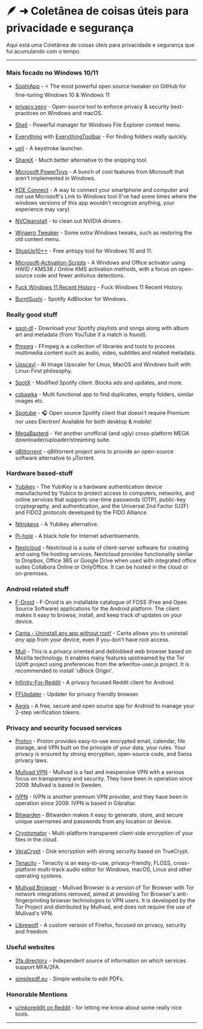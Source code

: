 # 🪶 ➜ Coletânea de coisas úteis para privacidade e segurança
Aqui está uma Coletânea de coisas úteis para privacidade e segurança que fui acumulando com o tempo.

---
### Mais focado no Windows 10/11

- [SophiApp](https://github.com/Sophia-Community/SophiApp) - ⚡ The most powerful open source tweaker on GitHub for fine-tuning Windows 10 & Windows 11

- [privacy.sexy](https://privacy.sexy/) -  Open-source tool to enforce privacy & security best-practices on Windows and macOS.

- [Shell](https://github.com/moudey/Shell) - Powerful manager for Windows File Explorer context menu.

- [Everything](https://www.voidtools.com/) with [EverythingToolbar](https://github.com/srwi/EverythingToolbar) - For finding folders really quickly.

- [ueli](https://ueli.app/#/) - A keystroke launcher.

- [ShareX](https://getsharex.com/) - Much better alternative to the snipping tool.

- [Microsoft PowerToys](https://learn.microsoft.com/en-us/windows/powertoys/) - A bunch of cool features from Microsoft that aren't implemented in Windows.

- [KDE Connect](https://kdeconnect.kde.org/) - A way to connect your smartphone and computer and not use Microsoft's Link to Windows tool (I've had some times where the windows versions of this app wouldn't recognize anything, your experience may vary)

- [NVCleanstall](https://www.techpowerup.com/download/techpowerup-nvcleanstall/) - to clean out NVIDIA drivers.

- [Winaero Tweaker](https://winaero.com/winaero-tweaker/) - Some extra Windows tweaks, such as restoring the old context menu.

- [ShupUp10++](https://www.oo-software.com/en/shutup10) - Free antispy tool for Windows 10 and 11.

- [Microsoft-Activation-Scripts](https://github.com/massgravel/Microsoft-Activation-Scripts) - A Windows and Office activator using HWID / KMS38 / Online KMS activation methods, with a focus on open-source code and fewer antivirus detections.

- [Fuck Windows 11 Recent History](https://gist.github.com/gnireorb/38b024d42f22b2f13b6525a273f498b5) - Fuck Windows 11 Recent History.

- [BurntSushi](https://github.com/OpenByteDev/burnt-sushi) - Spotify AdBlocker for Windows.
  
### Really good stuff

- [spot-dl](https://github.com/spotDL/spotify-downloader) - Download your Spotify playlists and songs along with album art and metadata (from YouTube if a match is found).

- [ffmpeg](https://ffmpeg.org/download.html) - FFmpeg is a collection of libraries and tools to process multimedia content such as audio, video, subtitles and related metadata.

- [Upscayl](https://github.com/upscayl/upscayl) - AI Image Upscaler for Linux, MacOS and Windows built with Linux-First philosophy.

- [SpotX](https://github.com/amd64fox/SpotX/) - Modified Spotify client. Blocks ads and updates, and more.

- [czkawka](https://github.com/qarmin/czkawka) - Multi functional app to find duplicates, empty folders, similar images etc.

- [Spotube](https://github.com/KRTirtho/spotube) - 🎧 Open source Spotify client that doesn't require Premium nor uses Electron! Available for both desktop & mobile!

- [MegaBasterd](https://github.com/tonikelope/megabasterd) - Yet another unofficial (and ugly) cross-platform MEGA downloader/uploader/streaming suite.

- [qBittorrent](https://github.com/qbittorrent/qBittorrent) - qBittorrent project aims to provide an open-source software alternative to µTorrent.

### Hardware based-stuff
- [Yubikey](https://www.yubico.com/products/) - The YubiKey is a hardware authentication device manufactured by Yubico to protect access to computers, networks, and online services that supports one-time passwords (OTP), public-key cryptography, and authentication, and the Universal 2nd Factor (U2F) and FIDO2 protocols developed by the FIDO Alliance.

- [Nitrokeys](https://www.nitrokey.com/products/nitrokeys) - A Yubikey alternative.

- [Pi-hole](https://pi-hole.net/) - A black hole for Internet advertisements.

- [Nextcloud](https://nextcloud.com/) - Nextcloud is a suite of client-server software for creating and using file hosting services. Nextcloud provides functionality similar to Dropbox, Office 365 or Google Drive when used with integrated office suites Collabora Online or OnlyOffice. It can be hosted in the cloud or on-premises.

### Android related stuff
- [F-Droid](https://f-droid.org/) - F-Droid is an installable catalogue of FOSS (Free and Open Source Software) applications for the Android platform. The client makes it easy to browse, install, and keep track of updates on your device.

- [Canta - Uninstall any app without root!](https://f-droid.org/en/packages/org.samo_lego.canta/) - Canta allows you to uninstall *any* app from your device, even if you don't have root access.

- [Mull](https://f-droid.org/packages/us.spotco.fennec_dos/) - This is a privacy oriented and deblobbed web browser based on Mozilla technology. It enables many features upstreamed by the Tor Uplift project using preferences from the arkenfox-user.js project. It is recommended to install 'uBlock Origin'.

- [Infinity-For-Reddit](https://github.com/Docile-Alligator/Infinity-For-Reddit) - A privacy focused Reddit client for Android.

- [FFUpdater](https://github.com/Tobi823/ffupdater) - Updater for privacy friendly browser.

- [Aegis](https://github.com/beemdevelopment/Aegis) - A free, secure and open source app for Android to manage your 2-step verification tokens.

### Privacy and security focused services
- [Proton](https://proton.me/) - Proton provides easy-to-use encrypted email, calendar, file storage, and VPN built on the principle of your data, your rules. Your privacy is ensured by strong encryption, open-source code, and Swiss privacy laws.

- [Mullvad VPN](https://mullvad.net) - Mullvad is a fast and inexpensive VPN with a serious focus on transparency and security. They have been in operation since 2009. Mullvad is based in Sweden.

- [IVPN](https://www.ivpn.net/) - IVPN is another premium VPN provider, and they have been in operation since 2009. IVPN is based in Gibraltar.

- [Bitwarden](https://bitwarden.com/) - Bitwarden makes it easy to generate, store, and secure unique usernames and passwords from any location or device.

- [Cryptomator](https://github.com/cryptomator/cryptomator) - Multi-platform transparent client-side encryption of your files in the cloud.

- [VeraCrypt](https://github.com/veracrypt/VeraCrypt) - Disk encryption with strong security based on TrueCrypt.

- [Tenacity](https://tenacityaudio.org) - Tenacity is an easy-to-use, privacy-friendly, FLOSS, cross-platform multi-track audio editor for Windows, macOS, Linux and other operating systems.

- [Mullvad Browser](https://mullvad.net/en/browser) - Mullvad Browser is a version of Tor Browser with Tor network integrations removed, aimed at providing Tor Browser's anti-fingerprinting browser technologies to VPN users. It is developed by the Tor Project and distributed by Mullvad, and does not require the use of Mullvad's VPN.

- [Librewolf](https://librewolf.net/) - A custom version of Firefox, focused on privacy, security and freedom.

### Useful websites
- [2fa.directory](https://2fa.directory/int/) - Independent source of information on which services support MFA/2FA.

- [simplepdf.eu](https://simplepdf.eu/) - Simple website to edit PDFs.

### Honorable Mentions
- [u/mkoreddit on Reddit](https://www.reddit.com/user/mkoreddit/) - for letting me know about some really nice tools.

---